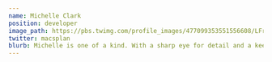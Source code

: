 ```yaml
---
name: Michelle Clark
position: developer
image_path: https://pbs.twimg.com/profile_images/477099353551556608/LFriN3jz_400x400.jpeg
twitter: macsplan
blurb: Michelle is one of a kind. With a sharp eye for detail and a keen intellect there's not much she can't do.
---
```

